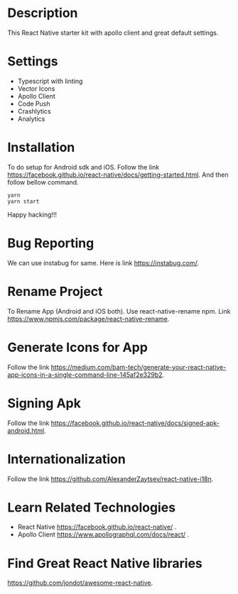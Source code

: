 # Description
 This React Native starter kit with apollo client and great default settings.

# Settings
* Typescript with linting
* Vector Icons
* Apollo Client
* Code Push
* Crashlytics
* Analytics 

# Installation
To do setup for Android sdk and iOS. Follow the link https://facebook.github.io/react-native/docs/getting-started.html. And then follow bellow command.

```
yarn
yarn start
```
Happy hacking!!!

# Bug Reporting 
We can use instabug for same. Here is link https://instabug.com/.

# Rename Project
To Rename App (Android and iOS both). Use react-native-rename npm. Link https://www.npmjs.com/package/react-native-rename.

# Generate Icons for App
Follow the link https://medium.com/bam-tech/generate-your-react-native-app-icons-in-a-single-command-line-145af2e329b2.

# Signing Apk
Follow the link https://facebook.github.io/react-native/docs/signed-apk-android.html.

# Internationalization
Follow the link https://github.com/AlexanderZaytsev/react-native-i18n.

# Learn Related Technologies
* React Native https://facebook.github.io/react-native/ .
* Apollo Client https://www.apollographql.com/docs/react/ .

# Find Great React Native libraries
https://github.com/jondot/awesome-react-native.